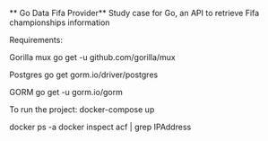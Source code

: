 ** Go Data Fifa Provider**
Study case for Go, an API to retrieve Fifa championships information

Requirements:

Gorilla mux
go get -u github.com/gorilla/mux

Postgres
go get gorm.io/driver/postgres

GORM
go get -u gorm.io/gorm

To run the project:
docker-compose up

docker ps -a
docker inspect acf | grep IPAddress